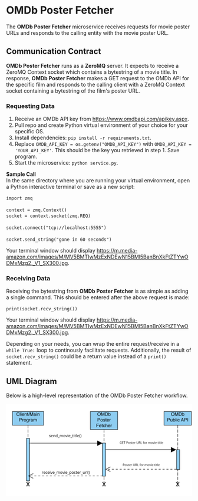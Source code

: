 # OMDb Poster Fetcher
The **OMDb Poster Fetcher** microservice receives requests for movie poster URLs and responds to the calling entity with the movie poster URL.
## Communication Contract

**OMDb Poster Fetcher** runs as a **ZeroMQ** server. It expects to receive a ZeroMQ Context socket which contains a bytestring of a movie title. In response, **OMDb Poster Fetcher** makes a GET request to the OMDb API for the specific film and responds to the calling client with a ZeroMQ Context socket containing a bytestring of the film's poster URL.

### Requesting Data

1. Receive an OMDb API key from https://www.omdbapi.com/apikey.aspx.
2. Pull repo and create Python virtual environment of your choice for your specific OS.
3. Install dependencies: `pip install -r requirements.txt`.
4. Replace `OMDB_API_KEY = os.getenv("OMDB_API_KEY")` with `OMDB_API_KEY = 'YOUR_API_KEY'`. This should be the key you retrieved in step 1. Save program.
5. Start the microservice: `python service.py`.

**Sample Call**
<br>In the same directory where you are running your virtual environment, open a Python interactive terminal or save as a new script:

```
import zmq

context = zmq.Context()
socket = context.socket(zmq.REQ)

socket.connect("tcp://localhost:5555")

socket.send_string("gone in 60 seconds")
```
Your terminal window should display https://m.media-amazon.com/images/M/MV5BMTIwMzExNDEwN15BMl5BanBnXkFtZTYwODMxMzg2._V1_SX300.jpg.

### Receiving Data
Receiving the bytestring from **OMDb Poster Fetcher** is as simple as adding a single command. This should be entered after the above request is made:
```
print(socket.recv_string())
```

Your terminal window should display https://m.media-amazon.com/images/M/MV5BMTIwMzExNDEwN15BMl5BanBnXkFtZTYwODMxMzg2._V1_SX300.jpg.

Depending on your needs, you can wrap the entire request/receive in a `while True:` loop to continously facilitate requests. Additionally, the result of `socket.recv_string()` could be a return value instead of a `print()` statement.

## UML Diagram

Below is a high-level representation of the OMDb Poster Fetcher workflow.

![UML](image-1.png)